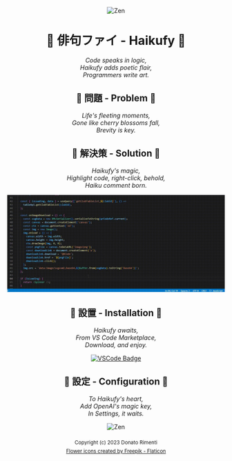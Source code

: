 <div align="center">

![Zen](https://i.pinimg.com/originals/73/89/9e/73899e79c2ce1b7c766e18610e30955e.gif)

# :cherry_blossom: 俳句ファイ - Haikufy :cherry_blossom:

_Code speaks in logic,_  
_Haikufy adds poetic flair,_  
_Programmers write art._

## :cherry_blossom: 問題 - Problem :cherry_blossom:

_Life's fleeting moments,_  
_Gone like cherry blossoms fall,_  
_Brevity is key._

## :cherry_blossom: 解決策 - Solution :cherry_blossom:

_Haikufy's magic,_  
_Highlight code, right-click, behold,_  
_Haiku comment born._

![Demo](https://raw.githubusercontent.com/aurasphere/haikufy/main/assets/haikufy-demo.gif)

## :cherry_blossom: 設置 - Installation :cherry_blossom:

_Haikufy awaits,_  
_From VS Code Marketplace,_  
_Download, and enjoy._

[![VSCode Badge](https://img.shields.io/visual-studio-marketplace/v/aurasphere.haikufy)](https://marketplace.visualstudio.com/items?itemName=aurasphere.haikufy)

## :cherry_blossom: 設定 - Configuration :cherry_blossom:

_To Haikufy's heart,_  
_Add OpenAI's magic key,_  
_In Settings, it waits._

![Zen](https://i.imgur.com/NMk4AH5.gif)

<sub>Copyright (c) 2023 Donato Rimenti</sub>  
<sub><a href="https://www.flaticon.com/free-icons/flower" title="flower icons">Flower icons created by Freepik - Flaticon</a></sub>
</div>
